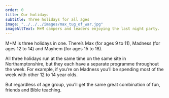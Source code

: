 ```yaml
---
order: 0
title: Our holidays
subtitle: Three holidays for all ages
image: "../../../images/max_tug_of_war.jpg"
imageAltText: M+M campers and leaders enjoying the last night party.
---
```


M+M is three holidays in one. There’s Max (for ages 9 to 11), Madness (for ages 12 to 14) and Mayhem (for ages 15 to 18).

All three holidays run at the same time on the same site in Northamptonshire,
but they each have a separate programme throughout the week. For example,
if you’re on Madness you’ll be spending most of the week with other 12 to 14
year olds.

But regardless of age group, you’ll get the same great combination of fun, friends and Bible teaching.
